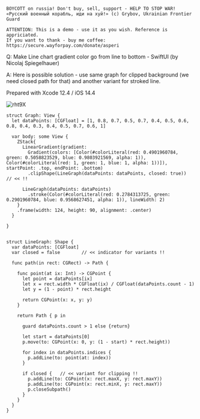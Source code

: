 ```
BOYCOTT on russia! Don't buy, sell, support - HELP TO STOP WAR!
«Русский военный корабль, иди на хуй!» (c) Grybov, Ukrainian Frontier Guard

ATTENTION: This is a demo - use it as you wish. Reference is appriciated.
If you want to thank - buy me coffee: https://secure.wayforpay.com/donate/asperi
```

Q: Make Line chart gradient color go from line to bottom - SwiftUI (by Nicolaj Spiegelhauer)

A: Here is possible solution - use same graph for clipped background (we need closed path for that) and another variant for stroked line.

Prepared with Xcode 12.4 / iOS 14.4

![rht9X](https://user-images.githubusercontent.com/62171579/167889867-6a32fb12-7350-4765-8760-31dd023be1e9.png)

```
struct Graph: View {
  let dataPoints: [CGFloat] = [1, 0.8, 0.7, 0.5, 0.7, 0.4, 0.5, 0.6, 0.8, 0.4, 0.3, 0.4, 0.5, 0.7, 0.6, 1]

  var body: some View {
    ZStack{
      LinearGradient(gradient:
        Gradient(colors: [Color(#colorLiteral(red: 0.4901960784, green: 0.5058823529, blue: 0.9803921569, alpha: 1)), Color(#colorLiteral(red: 1, green: 1, blue: 1, alpha: 1))]), startPoint: .top, endPoint: .bottom)
        .clipShape(LineGraph(dataPoints: dataPoints, closed: true))  // << !!

      LineGraph(dataPoints: dataPoints)
        .stroke(Color(#colorLiteral(red: 0.2784313725, green: 0.2901960784, blue: 0.9568627451, alpha: 1)), lineWidth: 2)
    }
    .frame(width: 124, height: 90, alignment: .center)
  }
  
}


struct LineGraph: Shape {
  var dataPoints: [CGFloat]
  var closed = false        // << indicator for variants !!
  
  func path(in rect: CGRect) -> Path {
    
    func point(at ix: Int) -> CGPoint {
      let point = dataPoints[ix]
      let x = rect.width * CGFloat(ix) / CGFloat(dataPoints.count - 1)
      let y = (1 - point) * rect.height
      
      return CGPoint(x: x, y: y)
    }
    
    return Path { p in
      
      guard dataPoints.count > 1 else {return}
      
      let start = dataPoints[0]
      p.move(to: CGPoint(x: 0, y: (1 - start) * rect.height))
      
      for index in dataPoints.indices {
        p.addLine(to: point(at: index))
      }

      if closed {   // << variant for clipping !!
        p.addLine(to: CGPoint(x: rect.maxX, y: rect.maxY))
        p.addLine(to: CGPoint(x: rect.minX, y: rect.maxY))
        p.closeSubpath()
      }
    }
  }
}
```
